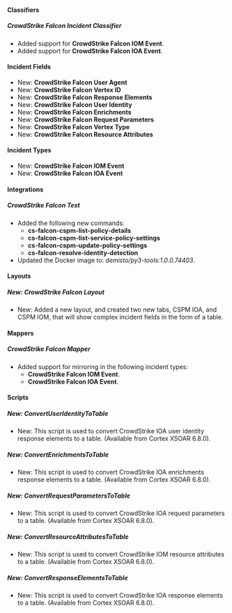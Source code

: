 
#### Classifiers

##### CrowdStrike Falcon Incident Classifier

- Added support for **CrowdStrike Falcon IOM Event**.
- Added support for **CrowdStrike Falcon IOA Event**.

#### Incident Fields

- New: **CrowdStrike Falcon User Agent**
- New: **CrowdStrike Falcon Vertex ID**
- New: **CrowdStrike Falcon Response Elements**
- New: **CrowdStrike Falcon User Identity**
- New: **CrowdStrike Falcon Enrichments**
- New: **CrowdStrike Falcon Request Parameters**
- New: **CrowdStrike Falcon Vertex Type**
- New: **CrowdStrike Falcon Resource Attributes**

#### Incident Types

- New: **CrowdStrike Falcon IOM Event**
- New: **CrowdStrike Falcon IOA Event**

#### Integrations

##### CrowdStrike Falcon Test

- Added the following new commands:
  - **cs-falcon-cspm-list-policy-details**
  - **cs-falcon-cspm-list-service-policy-settings**
  - **cs-falcon-cspm-update-policy-settings**
  - **cs-falcon-resolve-identity-detection**
- Updated the Docker image to: *demisto/py3-tools:1.0.0.74403*.

#### Layouts

##### New: CrowdStrike Falcon Layout

- New: Added a new layout, and created two new tabs, CSPM IOA, and CSPM IOM, that will show complex incident fields in the form of a table.

#### Mappers

##### CrowdStrike Falcon Mapper

- Added support for mirroring in the following incident types:
  - **CrowdStrike Falcon IOM Event**.
  - **CrowdStrike Falcon IOA Event**.

#### Scripts

##### New: ConvertUserIdentityToTable

- New: This script is used to convert CrowdStrike IOA user identity response elements to a table. (Available from Cortex XSOAR 6.8.0).

##### New: ConvertEnrichmentsToTable

- New: This script is used to convert CrowdStrike IOA enrichments response elements to a table. (Available from Cortex XSOAR 6.8.0).

##### New: ConvertRequestParametersToTable

- New: This script is used to convert CrowdStrike IOA request parameters to a table. (Available from Cortex XSOAR 6.8.0).

##### New: ConvertResourceAttributesToTable

- New: This script is used to convert CrowdStrike IOM resource attributes to a table. (Available from Cortex XSOAR 6.8.0).

##### New: ConvertResponseElementsToTable

- New: This script is used to convert CrowdStrike IOA response elements to a table. (Available from Cortex XSOAR 6.8.0).
